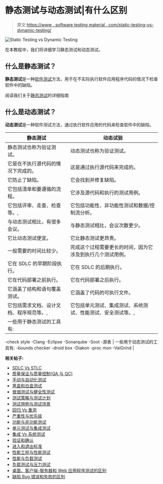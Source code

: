 # 静态测试与动态测试|有什么区别

> 原文:[https://www . software testing material . com/static-testing-vs-dynamic-testing/](https://www.softwaretestingmaterial.com/static-testing-vs-dynamic-testing/)

![Static Testing vs Dynamic Testing](img/de5ea95571b0ae47e880aaf01ad453bf.png)

在本教程中，我们将详细学习静态测试和动态测试。



## **什么是静态测试？**

**静态测试**是一种[软件测试](https://www.softwaretestingmaterial.com/software-testing/)方法，用于在不实际执行软件应用程序代码的情况下检查软件中的缺陷。

阅读我们关于[静态测试](https://www.softwaretestingmaterial.com/static-testing/)的详细指南

## **什么是动态测试？**

**动态测试**是一种软件测试方法，通过执行软件应用的代码来检查软件中的缺陷。

| 静态测试 | 动态试验 |
| --- | --- |
| 静态测试也称为验证测试。 | 动态测试也称为验证测试。 |
| 它是在不执行源代码的情况下完成的。 | 这是通过执行源代码来完成的。 |
| 它防止了缺陷。 | 它会找到并修复缺陷。 |
| 它包括清单和要遵循的流程。 | 它涉及源代码和执行的测试用例。 |
| 它包括评审、走查、检查等。, | 它包括功能性、非功能性测试和数据/控制流分析。 |
| 与动态测试相比，有很多会议。 | 与静态测试相比，会议次数更少。 |
| 它比动态测试便宜。 | 它比静态测试更昂贵。 |
| 一般需要的时间比较少。 | 完成这个过程需要更长的时间，因为它涉及到执行几个测试用例。 |
| 它在 SDLC 的早期阶段执行。 | 它在 SDLC 的后期执行。 |
| 它在代码部署之前执行。 | 它在代码部署之后执行。 |
| 它涵盖了结构和语句覆盖测试。 | 它涵盖了代码的可执行文件。 |
| 它包括需求文档、设计文档、程序规范等。, | 它包括单元测试、集成测试、系统测试、性能测试、安全测试等。, |
| 一些用于静态测试的工具有:
-check style
-Clang
-Eclipse
-Sonarqube
-Soot
-源表 | 一些用于动态测试的工具有:
-bounds checker
-droid box
-Diakon
-proc mon
-ValGrind |

**相关帖子:**

*   [SDLC Vs STLC](https://www.softwaretestingmaterial.com/sdlc-vs-stlc/)
*   [质量保证与质量控制(QA 与 QC)](https://www.softwaretestingmaterial.com/quality-assurance-vs-quality-control/)
*   [手动与自动化测试](https://www.softwaretestingmaterial.com/manual-testing-vs-automation-testing/)
*   [黑盒和白盒测试](https://www.softwaretestingmaterial.com/black-box-and-white-box-testing/)
*   [冒烟测试与健全性测试](https://www.softwaretestingmaterial.com/smoke-testing-vs-sanity-testing/)
*   [测试策略与测试计划](https://www.softwaretestingmaterial.com/test-strategy-vs-test-plan/)
*   [测试用例与测试场景](https://www.softwaretestingmaterial.com/test-scenario-vs-test-case/)
*   [回归 Vs 重测](https://www.softwaretestingmaterial.com/difference-between-regression-and-retesting/)
*   [严重性与优先级](https://www.softwaretestingmaterial.com/what-is-the-difference-between-severity-and-priority-in-software-testing/)
*   [功能与非功能测试](https://www.softwaretestingmaterial.com/performance-testing-tutorial/#Difference-between-Functional-Testing-and-Nonfunctional-Testing)
*   [单元测试与集成测试](https://www.softwaretestingmaterial.com/unit-testing/#Difference-between-Unit-Testing-&-Integration-Testing)
*   [集成 Vs 系统测试](https://www.softwaretestingmaterial.com/integration-testing/#What-is-the-difference-between-Integration-Testing-and-System-Testing)
*   [验证和确认](https://www.softwaretestingmaterial.com/verification-and-validation/)
*   [进入和退出标准](https://www.softwaretestingmaterial.com/entry-and-exit-criteria/)
*   [性能工程与性能测试](https://www.softwaretestingmaterial.com/performance-testing-tutorial/#Difference-between-Performance-Engineering-And-Performance-Testing)
*   [性能与负载测试](https://www.softwaretestingmaterial.com/performance-testing-tutorial/#Difference-between-Performance-Testing-Load-Testing-And-Stress-Testing)
*   [负载测试与压力测试](https://www.softwaretestingmaterial.com/load-testing-tutorial/#difference-between-load-testing--stress-testing-load-testing-vs-stress-testing)
*   [桌面、客户端-服务器和 Web 应用程序测试的区别](https://www.softwaretestingmaterial.com/difference-between-desktop-client-server-and-web-application-testing/)
*   [缺陷 Bug 错误和失败的区别](https://www.softwaretestingmaterial.com/difference-between-defect-bug-error-and-failure/)